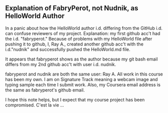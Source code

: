 ## Explanation of FabryPerot, not Nudnik, as HelloWorld Author

In a panic about how the HelloWorld author i.d. differing from the GitHub i.d. can confuse reviewers of my project.  Explanation: my first github acc't had the i.d. "fabryperot." Because of problems with my HelloWorld file after pushing it to github, I, Ray A., created another github acc't with the i.d."nudnik" and successfully pushed the HelloWorld.md file.

It appears that fabryperot shows as the author because my git bash email differs from my 2nd github acc't with user i.d. nudnik.

fabryperot and nudnik are both the same user: Ray A.  All work in this course has been my own. I am on Signature Track meaning a webcam image and typing sample each time I submit work.  Also, my Coursera email address is the same as fabryperot's github email.

I hope this note helps, but I expect that my course project has been compromised.  C'est la vie ...